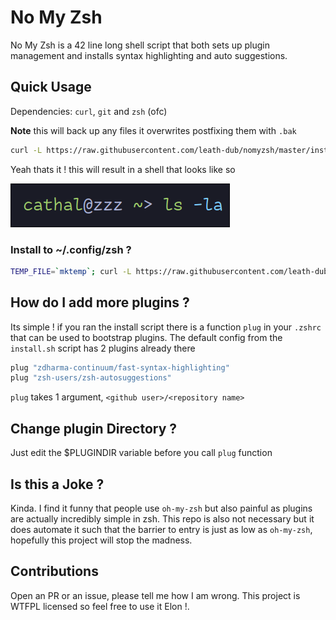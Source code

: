 # No My Zsh
No My Zsh is a 42 line long shell script that both sets up plugin management and installs
syntax highlighting and auto suggestions.

## Quick Usage
Dependencies: `curl`, `git` and `zsh` (ofc)

**Note** this will back up any files it overwrites postfixing them with `.bak`
```sh
curl -L https://raw.githubusercontent.com/leath-dub/nomyzsh/master/install.sh | sh
```
Yeah thats it ! this will result in a shell that looks like so

![default config](examples/default.png)

### Install to ~/.config/zsh ?
```sh
TEMP_FILE=`mktemp`; curl -L https://raw.githubusercontent.com/leath-dub/nomyzsh/master/install.sh > $TEMP_FILE && sh $TEMP_FILE --xdg
```

## How do I add more plugins ?
Its simple ! if you ran the install script there is a function `plug` in your `.zshrc` that
can be used to bootstrap plugins. The default config from the `install.sh` script has 2
plugins already there
```sh
plug "zdharma-continuum/fast-syntax-highlighting"
plug "zsh-users/zsh-autosuggestions"
```
`plug` takes 1 argument, `<github user>/<repository name>`

## Change plugin Directory ?
Just edit the $PLUGINDIR variable before you call `plug` function

## Is this a Joke ?
Kinda. I find it funny that people use `oh-my-zsh` but also painful as plugins are actually incredibly simple
in zsh. This repo is also not necessary but it does automate it such that the barrier to entry is just
as low as `oh-my-zsh`, hopefully this project will stop the madness.

## Contributions
Open an PR or an issue, please tell me how I am wrong. This project is WTFPL licensed so feel free to
use it Elon !.
